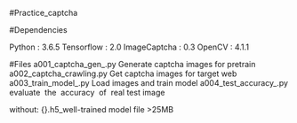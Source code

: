 #Practice_captcha


#Dependencies

Python : 3.6.5
Tensorflow : 2.0
ImageCaptcha : 0.3
OpenCV : 4.1.1


#Files
a001_captcha_gen_.py	Generate captcha images for pretrain
a002_captcha_crawling.py	Get captcha images for target web
a003_train_model_.py	Load images and train model
a004_test_accuracy_.py	evaluate  the  accuracy  of  real test image

without: {}.h5_well-trained model file >25MB

